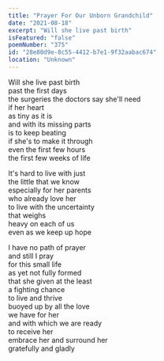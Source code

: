 ```yaml
---
title: "Prayer For Our Unborn Grandchild"
date: "2021-08-18"
excerpt: "Will she live past birth"
isFeatured: "false"
poemNumber: "375"
id: "28e80d9e-8c55-4412-b7e1-9f32aabac674"
location: "Unknown"
---
```


Will she live past birth  
past the first days  
the surgeries the doctors say she'll need  
if her heart  
as tiny as it is  
and with its missing parts  
is to keep beating  
if she's to make it through  
even the first few hours  
the first few weeks of life

It's hard to live with just  
the little that we know  
especially for her parents  
who already love her  
to live with the uncertainty  
that weighs  
heavy on each of us  
even as we keep up hope

I have no path of prayer  
and still I pray  
for this small life  
as yet not fully formed  
that she given at the least  
a fighting chance  
to live and thrive  
buoyed up by all the love  
we have for her  
and with which we are ready  
to receive her  
embrace her and surround her  
gratefully and gladly
